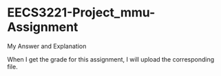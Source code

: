 # EECS3221-Project_mmu-Assignment
My Answer and  Explanation


When I get the grade for this assignment, I will upload the corresponding file.
